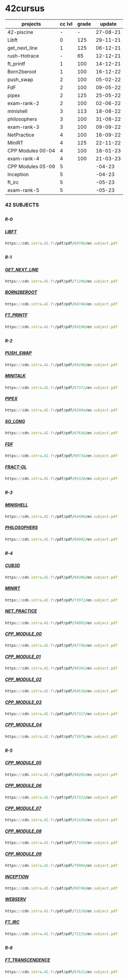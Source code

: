 # 42cursus

| projects | cc lvl | grade | update |
| --- | --- | --- | --- |
| 42-piscine | - | - | 27-08-21 |
| Libft | 0 | 125 | 29-11-21 |
| get_next_line | 1 | 125 | 06-12-21 |
| rush-Hotrace | - | 65 | 12-12-21 |
| ft_printf | 1 | 100 | 14-12-21 |
| Born2beroot | 1 | 100 | 16-12-22 |
| push_swap | 2 | 100 | 05-02-22 |
| FdF | 2 | 100 | 09-05-22 |
| pipex | 2 | 125 | 25-05-22 |
| exam-rank-2 | 2 | 100 | 02-06-22 |
| minishell | 3 | 113 | 18-08-22 |
| philosophers | 3 | 100 | 31-08-22 |
| exam-rank-3 | 3 | 100 | 09-09-22 |
| NetPractice | 4 | 100 | 16-09-22 |
| MiniRT | 4 | 125 | 22-11-22 |
| CPP Modules 00-04 | 4 | 100 | 18-01-23 |
| exam-rank-4 | 4 | 100 | 21-03-23 |
| CPP Modules 05-09 | 5 |  | -04-23 |
| Inception | 5 | | -04-23 |
| ft_irc | 5 | | -05-23 |
| exam-rank-5 | 5 |  | -05-23 |

### 42 SUBJECTS

##
##### R-0 
##### [LIBFT](https://cdn.intra.42.fr/pdf/pdf/69786/en.subject.pdf)
```ruby
https://cdn.intra.42.fr/pdf/pdf/69786/en.subject.pdf
```

##
##### R-1
##### [GET_NEXT_LINE](https://cdn.intra.42.fr/pdf/pdf/71298/en.subject.pdf)
```ruby
https://cdn.intra.42.fr/pdf/pdf/71298/en.subject.pdf
```
##### [BORN2BEROOT](https://cdn.intra.42.fr/pdf/pdf/68740/en.subject.pdf)
```ruby
https://cdn.intra.42.fr/pdf/pdf/68740/en.subject.pdf
```
##### [FT_PRINTF](https://cdn.intra.42.fr/pdf/pdf/69190/en.subject.pdf)
```ruby
https://cdn.intra.42.fr/pdf/pdf/69190/en.subject.pdf
```

##
##### R-2
##### [PUSH_SWAP](https://cdn.intra.42.fr/pdf/pdf/69290/en.subject.pdf)
```ruby
https://cdn.intra.42.fr/pdf/pdf/69290/en.subject.pdf
```
##### [MINITALK](https://cdn.intra.42.fr/pdf/pdf/57371/en.subject.pdf)
```ruby
https://cdn.intra.42.fr/pdf/pdf/57371/en.subject.pdf
```
##### [PIPEX](https://cdn.intra.42.fr/pdf/pdf/65994/en.subject.pdf)
```ruby
https://cdn.intra.42.fr/pdf/pdf/65994/en.subject.pdf
```
##### [SO_LONG](https://cdn.intra.42.fr/pdf/pdf/67636/en.subject.pdf)
```ruby
https://cdn.intra.42.fr/pdf/pdf/67636/en.subject.pdf
```
##### [FDF](https://cdn.intra.42.fr/pdf/pdf/69734/en.subject.pdf)
```ruby
https://cdn.intra.42.fr/pdf/pdf/69734/en.subject.pdf
```
##### [FRACT-OL](https://cdn.intra.42.fr/pdf/pdf/65320/en.subject.pdf)
```ruby
https://cdn.intra.42.fr/pdf/pdf/65320/en.subject.pdf
```
##

##### R-3
##### [MINISHELL](https://cdn.intra.42.fr/pdf/pdf/64488/en.subject.pdf)
```ruby
https://cdn.intra.42.fr/pdf/pdf/64488/en.subject.pdf
```
##### [PHILOSOPHERS](https://cdn.intra.42.fr/pdf/pdf/66002/en.subject.pdf)
```ruby
https://cdn.intra.42.fr/pdf/pdf/66002/en.subject.pdf
```

##
##### R-4
##### [CUB3D](https://cdn.intra.42.fr/pdf/pdf/68386/en.subject.pdf)
```ruby
https://cdn.intra.42.fr/pdf/pdf/68386/en.subject.pdf
```
##### [MINIRT](https://cdn.intra.42.fr/pdf/pdf/73972/en.subject.pdf)
```ruby
https://cdn.intra.42.fr/pdf/pdf/73972/en.subject.pdf
```
##### [NET_PRACTICE](https://cdn.intra.42.fr/pdf/pdf/58803/en.subject.pdf)
```ruby
https://cdn.intra.42.fr/pdf/pdf/58803/en.subject.pdf
```
##### [CPP_MODULE_00](https://cdn.intra.42.fr/pdf/pdf/67746/en.subject.pdf)
```ruby
https://cdn.intra.42.fr/pdf/pdf/67746/en.subject.pdf
```
##### [CPP_MODULE_01](https://cdn.intra.42.fr/pdf/pdf/68391/en.subject.pdf)
```ruby
https://cdn.intra.42.fr/pdf/pdf/68391/en.subject.pdf
```
##### [CPP_MODULE_02](https://cdn.intra.42.fr/pdf/pdf/64538/en.subject.pdf)
```ruby
https://cdn.intra.42.fr/pdf/pdf/64538/en.subject.pdf
```
##### [CPP_MODULE_03](https://cdn.intra.42.fr/pdf/pdf/57317/en.subject.pdf)
```ruby
https://cdn.intra.42.fr/pdf/pdf/57317/en.subject.pdf
```
##### [CPP_MODULE_04](https://cdn.intra.42.fr/pdf/pdf/73975/en.subject.pdf)
```ruby
https://cdn.intra.42.fr/pdf/pdf/73975/en.subject.pdf
```

##
##### R-5
##### [CPP_MODULE_05](https://cdn.intra.42.fr/pdf/pdf/68265/en.subject.pdf)
```ruby
https://cdn.intra.42.fr/pdf/pdf/68265/en.subject.pdf
```
##### [CPP_MODULE_06](https://cdn.intra.42.fr/pdf/pdf/57323/en.subject.pdf)
```ruby
https://cdn.intra.42.fr/pdf/pdf/57323/en.subject.pdf
```
##### [CPP_MODULE_07](https://cdn.intra.42.fr/pdf/pdf/61436/en.subject.pdf)
```ruby
https://cdn.intra.42.fr/pdf/pdf/61436/en.subject.pdf
```
##### [CPP_MODULE_08](https://cdn.intra.42.fr/pdf/pdf/57329/en.subject.pdf)
```ruby
https://cdn.intra.42.fr/pdf/pdf/57329/en.subject.pdf
```
##### [CPP_MODULE_09](https://cdn.intra.42.fr/pdf/pdf/79984/en.subject.pdf)
```ruby
https://cdn.intra.42.fr/pdf/pdf/79984/en.subject.pdf
```
##### [INCEPTION](https://cdn.intra.42.fr/pdf/pdf/69740/en.subject.pdf)
```ruby
https://cdn.intra.42.fr/pdf/pdf/69740/en.subject.pdf
```
##### [WEBSERV](https://cdn.intra.42.fr/pdf/pdf/72129/en.subject.pdf)
```ruby
https://cdn.intra.42.fr/pdf/pdf/72129/en.subject.pdf
```
##### [FT_IRC](https://cdn.intra.42.fr/pdf/pdf/72125/en.subject.pdf)
```ruby
https://cdn.intra.42.fr/pdf/pdf/72125/en.subject.pdf
```

##
##### R-6
##### [FT_TRANSCENDENCE](https://cdn.intra.42.fr/pdf/pdf/67621/en.subject.pdf)
```ruby
https://cdn.intra.42.fr/pdf/pdf/67621/en.subject.pdf
```
